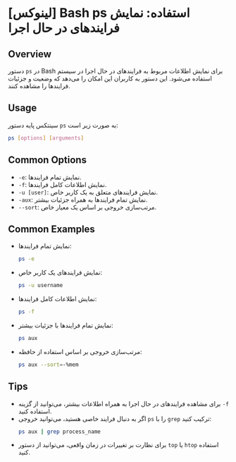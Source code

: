 # [لینوکس] Bash ps استفاده: نمایش فرایندهای در حال اجرا

## Overview
دستور `ps` در Bash برای نمایش اطلاعات مربوط به فرایندهای در حال اجرا در سیستم استفاده می‌شود. این دستور به کاربران این امکان را می‌دهد که وضعیت و جزئیات فرایندها را مشاهده کنند.

## Usage
سینتکس پایه دستور `ps` به صورت زیر است:

```bash
ps [options] [arguments]
```

## Common Options
- `-e`: نمایش تمام فرایندها.
- `-f`: نمایش اطلاعات کامل فرایندها.
- `-u [user]`: نمایش فرایندهای متعلق به یک کاربر خاص.
- `-aux`: نمایش تمام فرایندها به همراه جزئیات بیشتر.
- `--sort`: مرتب‌سازی خروجی بر اساس یک معیار خاص.

## Common Examples
- نمایش تمام فرایندها:
  ```bash
  ps -e
  ```

- نمایش فرایندهای یک کاربر خاص:
  ```bash
  ps -u username
  ```

- نمایش اطلاعات کامل فرایندها:
  ```bash
  ps -f
  ```

- نمایش تمام فرایندها با جزئیات بیشتر:
  ```bash
  ps aux
  ```

- مرتب‌سازی خروجی بر اساس استفاده از حافظه:
  ```bash
  ps aux --sort=-%mem
  ```

## Tips
- برای مشاهده فرایندهای در حال اجرا به همراه اطلاعات بیشتر، می‌توانید از گزینه `-f` استفاده کنید.
- اگر به دنبال فرایند خاصی هستید، می‌توانید خروجی `ps` را با `grep` ترکیب کنید:
  ```bash
  ps aux | grep process_name
  ```
- برای نظارت بر تغییرات در زمان واقعی، می‌توانید از دستور `top` یا `htop` استفاده کنید.